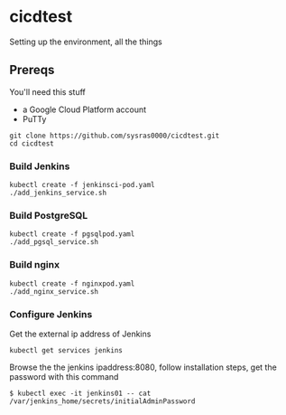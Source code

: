 # cicdtest
Setting up the environment, all the things

## Prereqs
You'll need this stuff
* a Google Cloud Platform account
* PuTTy

```
git clone https://github.com/sysras0000/cicdtest.git
cd cicdtest
```

### Build Jenkins
```
kubectl create -f jenkinsci-pod.yaml
./add_jenkins_service.sh
```

### Build PostgreSQL
```
kubectl create -f pgsqlpod.yaml
./add_pgsql_service.sh
```
### Build nginx
```
kubectl create -f nginxpod.yaml
./add_nginx_service.sh
```

### Configure Jenkins
Get the external ip address of Jenkins
```
kubectl get services jenkins
```
Browse the the jenkins ipaddress:8080, follow installation steps, get the password with this command
```
$ kubectl exec -it jenkins01 -- cat /var/jenkins_home/secrets/initialAdminPassword
```
